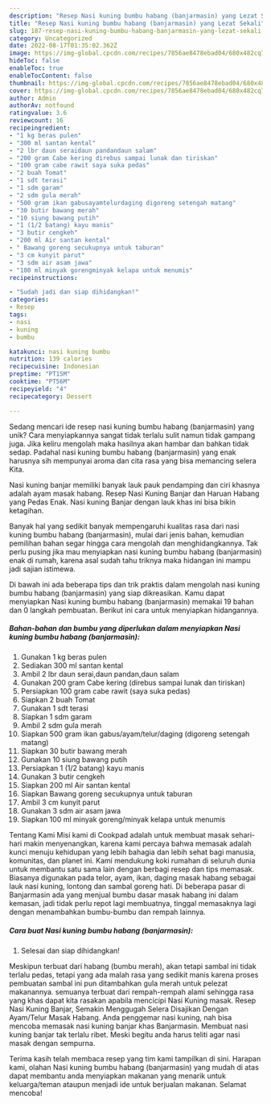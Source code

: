 ```yaml
---
description: "Resep Nasi kuning bumbu habang (banjarmasin) yang Lezat Sekali"
title: "Resep Nasi kuning bumbu habang (banjarmasin) yang Lezat Sekali"
slug: 187-resep-nasi-kuning-bumbu-habang-banjarmasin-yang-lezat-sekali
category: Uncategorized
date: 2022-08-17T01:35:02.362Z
image: https://img-global.cpcdn.com/recipes/7856ae8478ebad04/680x482cq70/nasi-kuning-bumbu-habang-banjarmasin-foto-resep-utama.jpg
hideToc: false
enableToc: true
enableTocContent: false
thumbnail: https://img-global.cpcdn.com/recipes/7856ae8478ebad04/680x482cq70/nasi-kuning-bumbu-habang-banjarmasin-foto-resep-utama.jpg
cover: https://img-global.cpcdn.com/recipes/7856ae8478ebad04/680x482cq70/nasi-kuning-bumbu-habang-banjarmasin-foto-resep-utama.jpg
author: Admin
authorAv: notfound
ratingvalue: 3.6
reviewcount: 16
recipeingredient:
- "1 kg beras pulen"
- "300 ml santan kental"
- "2 lbr daun seraidaun pandandaun salam"
- "200 gram Cabe kering direbus sampai lunak dan tiriskan"
- "100 gram cabe rawit saya suka pedas"
- "2 buah Tomat"
- "1 sdt terasi"
- "1 sdm garam"
- "2 sdm gula merah"
- "500 gram ikan gabusayamtelurdaging digoreng setengah matang"
- "30 butir bawang merah"
- "10 siung bawang putih"
- "1 (1/2 batang) kayu manis"
- "3 butir cengkeh"
- "200 ml Air santan kental"
- " Bawang goreng secukupnya untuk taburan"
- "3 cm kunyit parut"
- "3 sdm air asam jawa"
- "100 ml minyak gorengminyak kelapa untuk menumis"
recipeinstructions:

- "Sudah jadi dan siap dihidangkan!"
categories:
- Resep
tags:
- nasi
- kuning
- bumbu

katakunci: nasi kuning bumbu 
nutrition: 139 calories
recipecuisine: Indonesian
preptime: "PT15M"
cooktime: "PT56M"
recipeyield: "4"
recipecategory: Dessert

---
```





Sedang mencari ide resep nasi kuning bumbu habang (banjarmasin) yang unik? Cara menyiapkannya sangat tidak terlalu sulit namun tidak gampang juga. Jika keliru mengolah maka hasilnya akan hambar dan bahkan tidak sedap. Padahal nasi kuning bumbu habang (banjarmasin) yang enak harusnya sih mempunyai aroma dan cita rasa yang bisa memancing selera Kita.





Nasi kuning banjar memiliki banyak lauk pauk pendamping dan ciri khasnya adalah ayam masak habang. Resep Nasi Kuning Banjar dan Haruan Habang yang Pedas Enak. Nasi kuning Banjar dengan lauk khas ini bisa bikin ketagihan.

Banyak hal yang sedikit banyak mempengaruhi kualitas rasa dari nasi kuning bumbu habang (banjarmasin), mulai dari jenis bahan, kemudian pemilihan bahan segar hingga cara mengolah dan menghidangkannya. Tak perlu pusing jika mau menyiapkan nasi kuning bumbu habang (banjarmasin) enak di rumah, karena asal sudah tahu triknya maka hidangan ini mampu jadi sajian istimewa.






Di bawah ini ada beberapa tips dan trik praktis dalam mengolah nasi kuning bumbu habang (banjarmasin) yang siap dikreasikan. Kamu dapat menyiapkan Nasi kuning bumbu habang (banjarmasin) memakai 19 bahan dan 0 langkah pembuatan. Berikut ini cara untuk menyiapkan hidangannya.

<!--inarticleads1-->

##### Bahan-bahan dan bumbu yang diperlukan dalam menyiapkan Nasi kuning bumbu habang (banjarmasin):

1. Gunakan 1 kg beras pulen
1. Sediakan 300 ml santan kental
1. Ambil 2 lbr daun serai,daun pandan,daun salam
1. Gunakan 200 gram Cabe kering (direbus sampai lunak dan tiriskan)
1. Persiapkan 100 gram cabe rawit (saya suka pedas)
1. Siapkan 2 buah Tomat
1. Gunakan 1 sdt terasi
1. Siapkan 1 sdm garam
1. Ambil 2 sdm gula merah
1. Siapkan 500 gram ikan gabus/ayam/telur/daging (digoreng setengah matang)
1. Siapkan 30 butir bawang merah
1. Gunakan 10 siung bawang putih
1. Persiapkan 1 (1/2 batang) kayu manis
1. Gunakan 3 butir cengkeh
1. Siapkan 200 ml Air santan kental
1. Siapkan  Bawang goreng secukupnya untuk taburan
1. Ambil 3 cm kunyit parut
1. Gunakan 3 sdm air asam jawa
1. Siapkan 100 ml minyak goreng/minyak kelapa untuk menumis


Tentang Kami Misi kami di Cookpad adalah untuk membuat masak sehari-hari makin menyenangkan, karena kami percaya bahwa memasak adalah kunci menuju kehidupan yang lebih bahagia dan lebih sehat bagi manusia, komunitas, dan planet ini. Kami mendukung koki rumahan di seluruh dunia untuk membantu satu sama lain dengan berbagi resep dan tips memasak. Biasanya digunakan pada telor, ayam, ikan, daging masak habang sebagai lauk nasi kuning, lontong dan sambal goreng hati. Di beberapa pasar di Banjarmasin ada yang menjual bumbu dasar masak habang ini dalam kemasan, jadi tidak perlu repot lagi membuatnya, tinggal memasaknya lagi dengan menambahkan bumbu-bumbu dan rempah lainnya. 

<!--inarticleads2-->

##### Cara buat Nasi kuning bumbu habang (banjarmasin):


1. Selesai dan siap dihidangkan!

Meskipun terbuat dari habang (bumbu merah), akan tetapi sambal ini tidak terlalu pedas, tetapi yang ada malah rasa yang sedikit manis karena proses pembuatan sambal ini pun ditambahkan gula merah untuk pelezat makanannya. semuanya terbuat dari rempah-rempah alami sehingga rasa yang khas dapat kita rasakan apabila mencicipi Nasi Kuning masak. Resep Nasi Kuning Banjar, Semakin Menggugah Selera Disajikan Dengan Ayam/Telur Masak Habang. Anda penggemar nasi kuning, nah bisa mencoba memasak nasi kuning banjar khas Banjarmasin. Membuat nasi kuning banjar tak terlalu ribet. Meski begitu anda harus teliti agar nasi masak dengan sempurna. 

Terima kasih telah membaca resep yang tim kami tampilkan di sini. Harapan kami, olahan Nasi kuning bumbu habang (banjarmasin) yang mudah di atas dapat membantu anda menyiapkan makanan yang menarik untuk keluarga/teman ataupun menjadi ide untuk berjualan makanan. Selamat mencoba!
